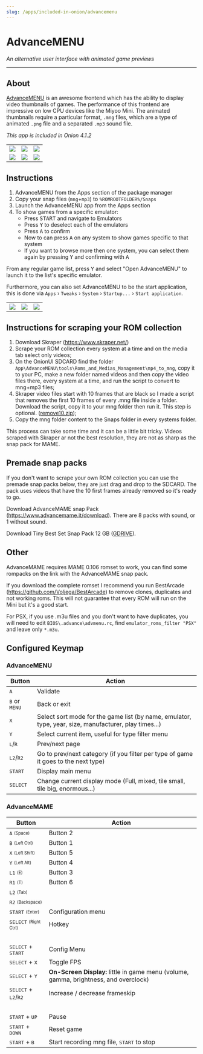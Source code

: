 ```yaml
---
slug: /apps/included-in-onion/advancemenu
---
```



# AdvanceMENU

*An alternative user interface with animated game previews*

---


## About

[AdvanceMENU](http://www.advancemame.it/menu-readme) is an awesome frontend which has the ability to display video thumbnails of games. The performance of this frontend are impressive on low CPU devices like the Miyoo Mini. The animated thumbnails require a particular format, `.mng` files, which are a type of animated `.png` file and a separated `.mp3` sound file.

*This app is included in Onion 4.1.2*

<table><tr>
<td><img src="https://user-images.githubusercontent.com/34470397/228361104-0879a3a7-a5ea-4cc9-bc3e-c971bf5a0e24.png" /></td>
<td><img src="https://user-images.githubusercontent.com/34470397/228361129-051badae-5c95-4ca1-8595-b7d7aeabc70c.png" /></td>
<td><img src="https://user-images.githubusercontent.com/34470397/228361157-e6a7f53f-4d4a-4450-98f3-0b03bcae9600.png" /></td>
</tr><tr>
<td><img src="https://user-images.githubusercontent.com/34470397/228361197-86608c11-fc89-4b49-b029-5d536b3d75df.png" /></td>
<td><img src="https://user-images.githubusercontent.com/34470397/228361211-72b4049a-1c87-4eaf-a8e7-85bdff0a9d35.png" /></td>
<td><img src="https://user-images.githubusercontent.com/34470397/228361229-dbb78d48-d96a-43c8-a66d-3b83106cc4b7.png" /></td>
</tr></table>


## Instructions

1. AdvanceMENU from the Apps section of the package manager
2. Copy your snap files (`mng`+`mp3`) to `%ROMROOTFOLDER%/Snaps`
3. Launch the AdvanceMENU app from the Apps section
4. To show games from a specific emulator:
   - Press <kbd>START</kbd> and navigate to Emulators
   - Press <kbd>Y</kbd> to deselect each of the emulators
   - Press <kbd>A</kbd> to confirm
   - Now to can press <kbd>A</kbd> on any system to show games specific to that system
   - If you want to browse more then one system, you can select them again by pressing <kbd>Y</kbd> and confirming with <kbd>A</kbd>

From any regular game list, press <kbd>Y</kbd> and select "Open AdvanceMENU" to launch it to the list's specific emulator.

Furthermore, you can also set AdvanceMENU to be the start application, this is done via `Apps` › `Tweaks` › `System` › `Startup...` › `Start application`.


<table><tr>
<td><img src="https://user-images.githubusercontent.com/34470397/228361949-cf88379b-0693-414e-acc0-8836e05c3d5e.png" /></td>
<td><img src="https://user-images.githubusercontent.com/34470397/228361983-122d0187-96c6-4d12-b84a-f8a1833df675.png" /></td>
<td><img src="https://user-images.githubusercontent.com/34470397/228362003-2171d9b5-9f74-46d8-ac23-84c7015dd5b9.png" /></td>
</tr></table>



## Instructions for scraping your ROM collection

1. Download Skraper (https://www.skraper.net/)
2. Scrape your ROM collection every system at a time and on the media tab select only videos;
3. On the OnionUI SDCARD find the folder `App\AdvanceMENU\tools\Roms_and_Medias_Management\mp4_to_mng`, copy it to your PC, make a new folder named videos and then copy the video files there, every system at a time, and run the script to convert to mng+mp3 files;
4. Skraper video files start with 10 frames that are black so I made a script that removes the first 10 frames of every .mng file inside a folder. Download the script, copy it to your mng folder then run it. This step is optional. ([remove10.zip](https://github.com/OnionUI/Onion/files/11100644/remove10.zip));
5. Copy the mng folder content to the Snaps folder in every systems folder.

This process can take some time and it can be a little bit tricky. Videos scraped with Skraper ar not the best resolution, they are not as sharp as the snap pack for MAME. 



## Premade snap packs

If you don't want to scrape your own ROM collection you can use the premade snap packs below, they are just drag and drop to the SDCARD. The pack uses videos that have the 10 first frames already removed so it's ready to go.

Download AdvanceMAME snap Pack (https://www.advancemame.it/download). There are 8 packs with sound, or 1 without sound.

Download Tiny Best Set Snap Pack 12 GB ([GDRIVE](https://drive.google.com/file/d/1KoHhrSxNa3u--W2rhGIwRdPQguP52tqD/view?usp=sharing)).



## Other

AdvanceMAME requires MAME 0.106 romset to work, you can find some rompacks on the link with the AdvanceMAME snap pack.

If you download the complete romset I recommend you run BestArcade (https://github.com/Voljega/BestArcade) to remove clones, duplicates and not working roms. This will not guarantee that every ROM will run on the Mini but it's a good start.

For PSX, if you use .m3u files and you don't want to have duplicates, you will need to edit `BIOS\.advance\advmenu.rc`, find `emulator_roms_filter "PSX"` and leave only `*.m3u`. 



## Configured Keymap

### AdvanceMENU

<table align="center">
<thead><th>  Button                             </th><th>  Action  </th></thead>
<tr><td>  <kbd>A</kbd>                          </td><td>  Validate  </td></tr>
<tr><td>  <kbd>B</kbd> or <kbd>MENU</kbd>       </td><td>  Back or exit  </td></tr>
<tr><td>  <kbd>X</kbd>                          </td><td>  Select sort mode for the game list (by name, emulator, type, year, size, manufacturer, play times...)  </td></tr>
<tr><td>  <kbd>Y</kbd>                          </td><td>  Select current item, useful for type filter menu  </td></tr>
<tr><td>  <kbd>L</kbd>/<kbd>R</kbd>             </td><td>  Prev/next page  </td></tr>
<tr><td>  <kbd>L2</kbd>/<kbd>R2</kbd>           </td><td>  Go to prev/next category (if you filter per type of game it goes to the next type)  </td></tr>
<tr><td>  <kbd>START</kbd>                      </td><td>  Display main menu  </td></tr>
<tr><td>  <kbd>SELECT</kbd>                     </td><td>  Change current display mode (Full, mixed, tile small, tile big, enormous...)  </td></tr>
</table>


### AdvanceMAME

<table align="center">
<thead><th>  Button                            </th><th>  Action    </th></thead>
<tr><td>  <kbd>A</kbd> <sub><sup>(Space)</sup></sub>                 </td><td>  Button 2  </td></tr>
<tr><td>  <kbd>B</kbd> <sub><sup>(Left Ctrl)</sup></sub>             </td><td>  Button 1  </td></tr>
<tr><td>  <kbd>X</kbd> <sub><sup>(Left Shift)</sup></sub>            </td><td>  Button 5  </td></tr>
<tr><td>  <kbd>Y</kbd> <sub><sup>(Left Alt)</sup></sub>              </td><td>  Button 4  </td></tr>
<tr><td>  <kbd>L1</kbd> <sub><sup>(E)</sup></sub>                    </td><td>  Button 3  </td></tr>
<tr><td>  <kbd>R1</kbd> <sub><sup>(T)</sup></sub>                    </td><td>  Button 6  </td></tr>
<tr><td>  <kbd>L2</kbd> <sub><sup>(Tab)</sup></sub>                  </td><td>  </td></tr>
<tr><td>  <kbd>R2</kbd> <sub><sup>(Backspace)</sup></sub>            </td><td>  </td></tr>
<tr><td>  <kbd>START</kbd> <sub><sup>(Enter)</sup></sub>             </td><td>  Configuration menu  </td></tr>
<tr><td>  <kbd>SELECT</kbd> <sub><sup>(Right Ctrl)</sup></sub>       </td><td>  Hotkey  </td></tr>
<tr><td colspan="2">&nbsp;</td></tr>
<tr><td>  <kbd>SELECT</kbd> + <kbd>START</kbd>            </td><td>  Config Menu  </td></tr>
<tr><td>  <kbd>SELECT</kbd> + <kbd>X</kbd>                </td><td>  Toggle FPS  </td></tr>
<tr><td>  <kbd>SELECT</kbd> + <kbd>Y</kbd>                </td><td>  <b>On-Screen Display:</b> little in game menu (volume, gamma, brightness, and overclock)  </td></tr>
<tr><td>  <kbd>SELECT</kbd> + <kbd>L2</kbd>/<kbd>R2</kbd> </td><td>  Increase / decrease frameskip  </td></tr>
<tr><td colspan="2">&nbsp;</td></tr>
<tr><td>  <kbd>START</kbd> + <kbd>UP</kbd>                </td><td>  Pause  </td></tr>
<tr><td>  <kbd>START</kbd> + <kbd>DOWN</kbd>              </td><td>  Reset game  </td></tr>
<tr><td>  <kbd>START</kbd> + <kbd>B</kbd>                 </td><td>  Start recording mng file, <kbd>START</kbd> to stop  </td></tr>
</table>


